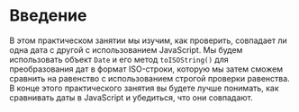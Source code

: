 # Введение

В этом практическом занятии мы изучим, как проверить, совпадает ли одна дата с другой с использованием JavaScript. Мы будем использовать объект `Date` и его метод `toISOString()` для преобразования дат в формат ISO-строки, которую мы затем сможем сравнить на равенство с использованием строгой проверки равенства. В конце этого практического занятия вы будете лучше понимать, как сравнивать даты в JavaScript и убедиться, что они совпадают.
